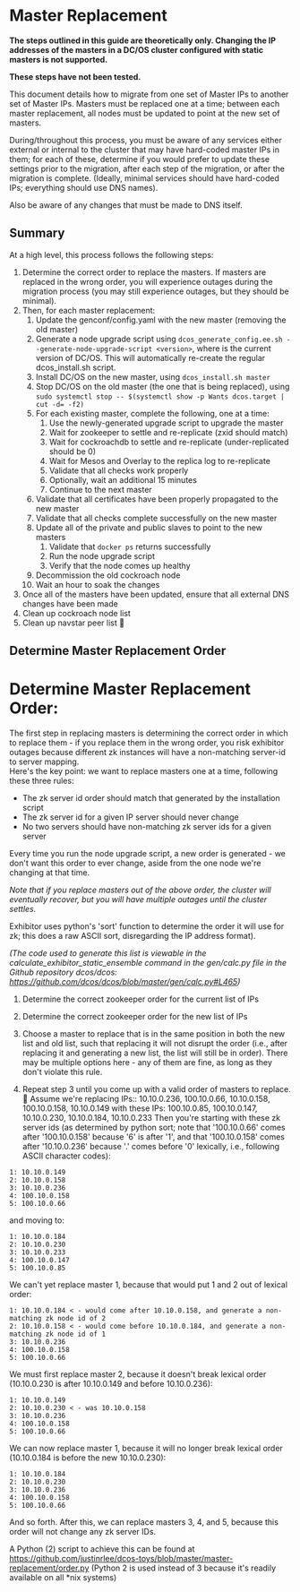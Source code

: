 # Master Replacement

**The steps outlined in this guide are theoretically only.  Changing the IP addresses of the masters in a DC/OS cluster configured with static masters is not supported.**

**These steps have not been tested.**

This document details how to migrate from one set of Master IPs to another set of Master IPs.  Masters must be replaced one at a time; between each master replacement, all nodes must be updated to point at the new set of masters.

During/throughout this process, you must be aware of any services either external or internal to the cluster that may have hard-coded master IPs in them; for each of these, determine if you would prefer to update these settings prior to the migration, after each step of the migration, or after the migration is complete.  (Ideally, minimal services should have hard-coded IPs; everything should use DNS names).

Also be aware of any changes that must be made to DNS itself.

## Summary

At a high level, this process follows the following steps:

1.  Determine the correct order to replace the masters.  If masters are replaced in the wrong order, you will experience outages during the migration process (you may still experience outages, but they should be minimal).
2.  Then, for each master replacement:
    1.  Update the genconf/config.yaml with the new master (removing the old master)
    2.  Generate a node upgrade script using `dcos_generate_config.ee.sh --generate-node-upgrade-script <version>`, where <version> is the current version of DC/OS.  This will automatically re-create the regular dcos_install.sh script.
    3.  Install DC/OS on the new master, using `dcos_install.sh master`
    4.  Stop DC/OS on the old master (the one that is being replaced), using `sudo systemctl stop -- $(systemctl show -p Wants dcos.target | cut -d= -f2)`
    5.  For each existing master, complete the following, one at a time:
        1.  Use the newly-generated upgrade script to upgrade the master
        2.  Wait for zookeeper to settle and re-replicate (zxid should match)
        3.  Wait for cockroachdb to settle and re-replicate (under-replicated should be 0)
        4.  Wait for Mesos and Overlay to the replica log to re-replicate
        5.  Validate that all checks work properly
        6.  Optionally, wait an additional 15 minutes
        7.  Continue to the next master
    6.  Validate that all certificates have been properly propagated to the new master
    7.  Validate that all checks complete successfully on the new master
    8.  Update all of the private and public slaves to point to the new masters
        1.  Validate that `docker ps` returns successfully
        2.  Run the node upgrade script
        3.  Verify that the node comes up healthy
    9.  Decommission the old cockroach node
    10. Wait an hour to soak the changes
3. Once all of the masters have been updated, ensure that all external DNS changes have been made
4. Clean up cockroach node list
5. Clean up navstar peer list

## Determine Master Replacement Order

# Determine Master Replacement Order:
The first step in replacing masters is determining the correct order in which to replace them - if you replace them in the wrong order, you risk exhibitor outages because different zk instances will have a non-matching server-id to server mapping.  
Here's the key point: we want to replace masters one at a time, following these three rules:

* The zk server id order should match that generated by the installation script
* The zk server id for a given IP server should never change
* No two servers should have non-matching zk server ids for a given server

Every time you run the node upgrade script, a new order is generated - we don't want this order to ever change, aside from the one node we're changing at that time.

*Note that if you replace masters out of the above order, the cluster will eventually recover, but you will have multiple outages until the cluster settles.*

Exhibitor uses python's 'sort' function to determine the order it will use for zk; this does a raw ASCII sort, disregarding the IP address format).

*(The code used to generate this list is viewable in the calculate_exhibitor_static_ensemble command in the gen/calc.py file in the Github repository dcos/dcos:  https://github.com/dcos/dcos/blob/master/gen/calc.py#L465)*

1.	Determine the correct zookeeper order for the current list of IPs

2.	Determine the correct zookeeper order for the new list of IPs

3.	Choose a master to replace that is in the same position in both the new list and old list, such that replacing it will not disrupt the order (i.e., after replacing it and generating a new list, the list will still be in order).  There may be multiple options here - any of them are fine, as long as they don't violate this rule.

4.	Repeat step 3 until you come up with a valid order of masters to replace.

Assume we're replacing IPs:: 10.10.0.236, 100.10.0.66, 10.10.0.158, 100.10.0.158, 10.10.0.149
with these IPs: 100.10.0.85, 100.10.0.147, 10.10.0.230, 10.10.0.184, 10.10.0.233
Then you're starting with these zk server ids (as determined by python sort; note that  '100.10.0.66' comes after '100.10.0.158' because '6' is after '1', and that '100.10.0.158' comes after '10.10.0.236' because '.' comes before '0' lexically, i.e., following ASCII character codes):

```
1: 10.10.0.149
2: 10.10.0.158
3: 10.10.0.236
4: 100.10.0.158
5: 100.10.0.66
```

and moving to:

```
1: 10.10.0.184
2: 10.10.0.230
3: 10.10.0.233
4: 100.10.0.147
5: 100.10.0.85
```

We can't yet replace master 1, because that would put 1 and 2 out of lexical order:

```
1: 10.10.0.184 < - would come after 10.10.0.158, and generate a non-matching zk node id of 2
2: 10.10.0.158 < - would come before 10.10.0.184, and generate a non-matching zk node id of 1
3: 10.10.0.236
4: 100.10.0.158
5: 100.10.0.66
```

We must first replace master 2, because it doesn't break lexical order (10.10.0.230 is after 10.10.0.149 and before 10.10.0.236):

```
1: 10.10.0.149
2: 10.10.0.230 < - was 10.10.0.158
3: 10.10.0.236
4: 100.10.0.158
5: 100.10.0.66
```


We can now replace master 1, because it will no longer break lexical order (10.10.0.184 is before the new 10.10.0.230):


```
1: 10.10.0.184
2: 10.10.0.230
3: 10.10.0.236
4: 100.10.0.158
5: 100.10.0.66
```

And so forth.  After this, we can replace masters 3, 4, and 5, because this order will not change any zk server IDs.

A Python (2) script to achieve this can be found at https://github.com/justinrlee/dcos-toys/blob/master/master-replacement/order.py (Python 2 is used instead of 3 because it's readily available on all *nix systems)